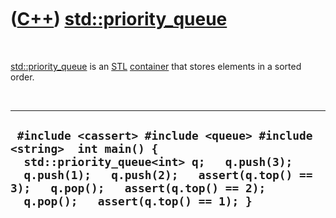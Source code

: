 



 

 

 

 

 

([C++](Cpp.md)) [std::priority\_queue](CppPriority_queue.md)
==============================================================

 

[std::priority\_queue](CppPriority_queue.md) is an [STL](CppStl.md)
[container](CppContainer.md) that stores elements in a sorted order.

 

  ---------------------------------------------------------------------------------------------------------------------------------------------------------------------------------------------------------------------------------------------
  ` #include <cassert> #include <queue> #include <string>  int main() {   std::priority_queue<int> q;   q.push(3);   q.push(1);   q.push(2);   assert(q.top() == 3);   q.pop();   assert(q.top() == 2);   q.pop();   assert(q.top() == 1); }`
  ---------------------------------------------------------------------------------------------------------------------------------------------------------------------------------------------------------------------------------------------

 

 

 

 

 





 



